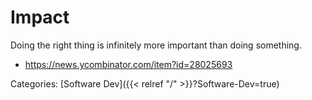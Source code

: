 # Impact

Doing the right thing is infinitely more important than doing something.

 - https://news.ycombinator.com/item?id=28025693










Categories: [Software Dev]({{< relref "/" >}}?Software-Dev=true)